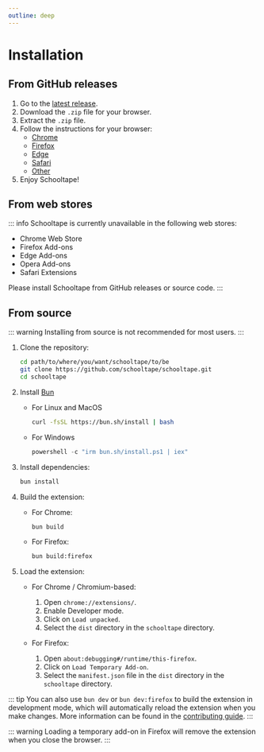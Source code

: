 ```yaml
---
outline: deep
---
```


# Installation

## From GitHub releases

1. Go to the [latest release](https://github.com/schooltape/schooltape/releases/latest).
2. Download the `.zip` file for your browser.
3. Extract the `.zip` file.
4. Follow the instructions for your browser:
   - [Chrome](chrome.md)
   - [Firefox](firefox.md)
   - [Edge](edge.md)
   - [Safari](safari.md)
   - [Other](chrome.md)
5. Enjoy Schooltape!

## From web stores

::: info
Schooltape is currently unavailable in the following web stores:

- Chrome Web Store
- Firefox Add-ons
- Edge Add-ons
- Opera Add-ons
- Safari Extensions

Please install Schooltape from GitHub releases or source code.
:::

## From source

::: warning
Installing from source is not recommended for most users.
:::

1. Clone the repository:

   ```sh
   cd path/to/where/you/want/schooltape/to/be
   git clone https://github.com/schooltape/schooltape.git
   cd schooltape
   ```

2. Install [Bun](https://bun.sh/)

   - For Linux and MacOS

     ```bash
     curl -fsSL https://bun.sh/install | bash
     ```

   - For Windows

     ```powershell
     powershell -c "irm bun.sh/install.ps1 | iex"
     ```

3. Install dependencies:

   ```sh
   bun install
   ```

4. Build the extension:

   - For Chrome:

     ```sh
     bun build
     ```

   - For Firefox:

     ```sh
     bun build:firefox
     ```

5. Load the extension:

   - For Chrome / Chromium-based:

     1. Open `chrome://extensions/`.
     2. Enable Developer mode.
     3. Click on `Load unpacked`.
     4. Select the `dist` directory in the `schooltape` directory.

   - For Firefox:
     1. Open `about:debugging#/runtime/this-firefox`.
     2. Click on `Load Temporary Add-on`.
     3. Select the `manifest.json` file in the `dist` directory in the `schooltape` directory.

::: tip
You can also use `bun dev` or `bun dev:firefox` to build the extension in development mode, which will automatically reload the extension when you make changes. More information can be found in the [contributing guide](/contributing).
:::

::: warning
Loading a temporary add-on in Firefox will remove the extension when you close the browser.
:::
